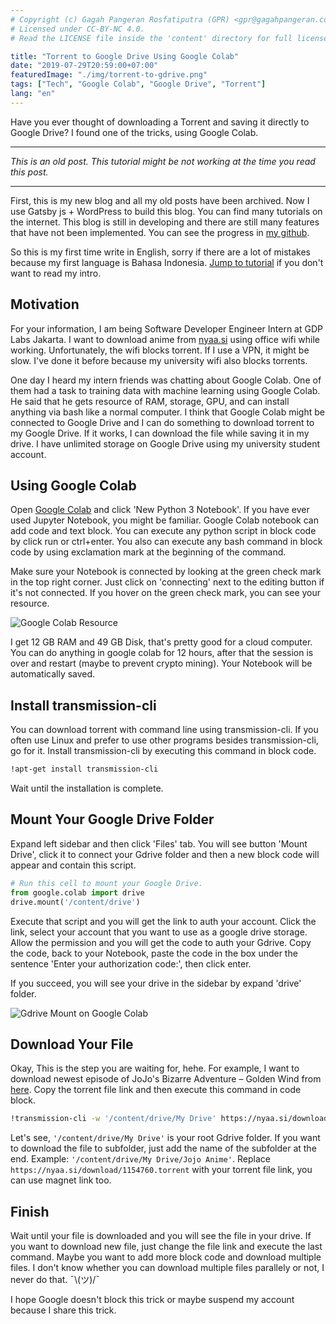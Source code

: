 ```yaml
---
# Copyright (c) Gagah Pangeran Rosfatiputra (GPR) <gpr@gagahpangeran.com>.
# Licensed under CC-BY-NC 4.0.
# Read the LICENSE file inside the 'content' directory for full license text.

title: "Torrent to Google Drive Using Google Colab"
date: "2019-07-29T20:59:00+07:00"
featuredImage: "./img/torrent-to-gdrive.png"
tags: ["Tech", "Google Colab", "Google Drive", "Torrent"]
lang: "en"
---
```


Have you ever thought of downloading a Torrent and saving it directly to Google
Drive? I found one of the tricks, using Google Colab.

<!-- excerpt -->

---

_This is an old post. This tutorial might be not working at the time you read
this post._

---

First, this is my new blog and all my old posts have been archived. Now I use
Gatsby js + WordPress to build this blog. You can find many tutorials on the
internet. This blog is still in developing and there are still many features
that have not been implemented. You can see the progress in
[my github](https://github.com/gagahpangeran/blog.gagahpangeran.com).

So this is my first time write in English, sorry if there are a lot of mistakes
because my first language is Bahasa Indonesia.
[Jump to tutorial](#using-google-colab) if you don't want to read my intro.

## Motivation

For your information, I am being Software Developer Engineer Intern at GDP Labs
Jakarta. I want to download anime from [nyaa.si](https://nyaa.si/) using office
wifi while working. Unfortunately, the wifi blocks torrent. If I use a VPN, it
might be slow. I've done it before because my university wifi also blocks
torrents.

One day I heard my intern friends was chatting about Google Colab. One of them
had a task to training data with machine learning using Google Colab. He said
that he gets resource of RAM, storage, GPU, and can install anything via bash
like a normal computer. I think that Google Colab might be connected to Google
Drive and I can do something to download torrent to my Google Drive. If it
works, I can download the file while saving it in my drive. I have unlimited
storage on Google Drive using my university student account.

## Using Google Colab

Open [Google Colab](https://colab.research.google.com/) and click 'New Python 3
Notebook'. If you have ever used Jupyter Notebook, you might be familiar. Google
Colab notebook can add code and text block. You can execute any python script in
block code by click run or ctrl+enter. You also can execute any bash command in
block code by using exclamation mark at the beginning of the command.

Make sure your Notebook is connected by looking at the green check mark in the
top right corner. Just click on 'connecting' next to the editing button if it's
not connected. If you hover on the green check mark, you can see your resource.

![Google Colab Resource](./img/google-colab-resource.png "RAM and Disk")

I get 12 GB RAM and 49 GB Disk, that's pretty good for a cloud computer. You can
do anything in google colab for 12 hours, after that the session is over and
restart (maybe to prevent crypto mining). Your Notebook will be automatically
saved.

## Install transmission-cli

You can download torrent with command line using transmission-cli. If you often
use Linux and prefer to use other programs besides transmission-cli, go for it.
Install transmission-cli by executing this command in block code.

```bash
!apt-get install transmission-cli
```

Wait until the installation is complete.

## Mount Your Google Drive Folder

Expand left sidebar and then click 'Files' tab. You will see button 'Mount
Drive', click it to connect your Gdrive folder and then a new block code will
appear and contain this script.

```python
# Run this cell to mount your Google Drive.
from google.colab import drive
drive.mount('/content/drive')
```

Execute that script and you will get the link to auth your account. Click the
link, select your account that you want to use as a google drive storage. Allow
the permission and you will get the code to auth your Gdrive. Copy the code,
back to your Notebook, paste the code in the box under the sentence 'Enter your
authorization code:', then click enter.

If you succeed, you will see your drive in the sidebar by expand 'drive' folder.

![Gdrive Mount on Google Colab](./img/gdrive-google-colab.png)

## Download Your File

Okay, This is the step you are waiting for, hehe. For example, I want to
download newest episode of JoJo's Bizarre Adventure – Golden Wind from
[here](https://nyaa.si/view/1154760). Copy the torrent file link and then
execute this command in code block.

```bash
!transmission-cli -w '/content/drive/My Drive' https://nyaa.si/download/1154760.torrent
```

Let's see, `'/content/drive/My Drive'` is your root Gdrive folder. If you want
to download the file to subfolder, just add the name of the subfolder at the
end. Example: `'/content/drive/My Drive/Jojo Anime'`. Replace
`https://nyaa.si/download/1154760.torrent` with your torrent file link, you can
use magnet link too.

## Finish

Wait until your file is downloaded and you will see the file in your drive. If
you want to download new file, just change the file link and execute the last
command. Maybe you want to add more block code and download multiple files. I
don't know whether you can download multiple files parallely or not, I never do
that. ¯\\(ツ)/¯

I hope Google doesn't block this trick or maybe suspend my account because I
share this trick.
